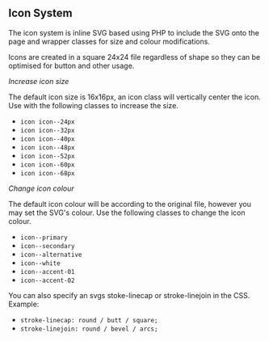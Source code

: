 Icon System
---

The icon system is inline SVG based using PHP to include the SVG onto the page and wrapper classes for size and colour modifications.

Icons are created in a square 24x24 file regardless of shape so they can be optimised for button and other usage.

*Increase icon size*

The default icon size is 16x16px, an icon class will vertically center the icon. Use with the following classes to increase the size.

* `icon icon--24px`
* `icon icon--32px`
* `icon icon--40px`
* `icon icon--48px`
* `icon icon--52px`
* `icon icon--60px`
* `icon icon--68px`

*Change icon colour*

The default icon colour will be according to the original file, however you may set the SVG's colour.
Use the following classes to change the icon colour.

* `icon--primary`
* `icon--secondary`
* `icon--alternative`
* `icon--white`
* `icon--accent-01`
* `icon--accent-02`

You can also specify an svgs stoke-linecap or stroke-linejoin in the CSS.
Example:
* `stroke-linecap: round / butt / square;`
* `stroke-linejoin: round / bevel / arcs;`
